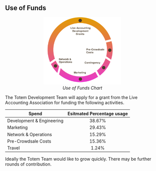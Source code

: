 ## Use of Funds 

<center >
<img src="/_media/use-of-funds.svg" alt="Use of funds chart" width="50%" height="auto">
<figcaption>
<i>Use of Funds Chart</i>
</figcaption>
</center>

The Totem Development Team will apply for a grant from the Live Accounting Association for funding the following activities.

| Spend |Esitmated Percentage usage|
|----------------------------------------------|:------------------------:|
| Development & Engineering                    | 38.67%                   |
| Marketing                                    | 29.43%                   |
| Network & Operations                         | 15.29%                   |
| Pre-Crowdsale Costs                          | 15.36%                   |
| Travel                                       | 1.24%                    |

Ideally the Totem Team would like to grow quickly. There may be further rounds of contribution.


